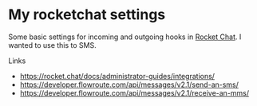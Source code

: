 # My rocketchat settings
 
Some basic settings for incoming and outgoing hooks in [Rocket Chat](https://rocket.chat/). I wanted to use this to SMS.

Links 

- https://rocket.chat/docs/administrator-guides/integrations/
- https://developer.flowroute.com/api/messages/v2.1/send-an-sms/
- https://developer.flowroute.com/api/messages/v2.1/receive-an-mms/